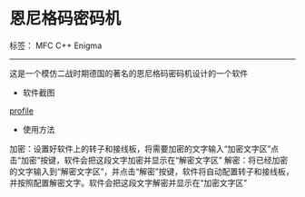 # 恩尼格码密码机

标签： MFC C++ Enigma

---

这是一个模仿二战时期德国的著名的恩尼格码密码机设计的一个软件

 - 软件截图
 
[profile](doc/Enigma.png)
 - 使用方法
 
 加密：设置好软件上的转子和接线板，将需要加密的文字输入“加密文字区”点击“加密”按键，软件会把这段文字加密并显示在“解密文字区”
 解密：将已经加密的文字输入到“解密文字区”，并点击“解密”按键，软件将自动配置转子和接线板，并按照配置解密文字。软件会把这段文字解密并显示在“加密文字区”

